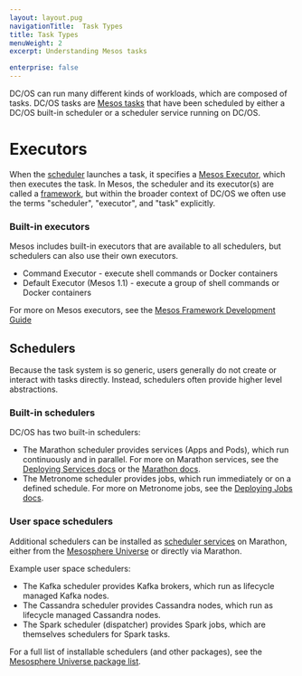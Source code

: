 ```yaml
---
layout: layout.pug
navigationTitle:  Task Types
title: Task Types
menuWeight: 2
excerpt: Understanding Mesos tasks

enterprise: false
---
```


DC/OS can run many different kinds of workloads, which are composed of tasks. DC/OS tasks are [Mesos tasks](/1.11/overview/concepts/#mesos-task) that have been scheduled by either a DC/OS built-in scheduler or a scheduler service running on DC/OS.

# Executors

When the [scheduler](/1.11/overview/concepts/#dcos-scheduler) launches a task, it specifies a [Mesos Executor](/1.11/overview/concepts/#mesos-executor), which then executes the task. In Mesos, the scheduler and its executor(s) are called a [framework](/1.11/overview/concepts/#mesos-framework), but within the broader context of DC/OS we often use the terms "scheduler", "executor", and "task" explicitly.

### Built-in executors

Mesos includes built-in executors that are available to all schedulers, but schedulers can also use their own executors.

- Command Executor - execute shell commands or Docker containers
- Default Executor (Mesos 1.1) - execute a group of shell commands or Docker containers

For more on Mesos executors, see the [Mesos Framework Development Guide](https://mesos.apache.org/documentation/latest/app-framework-development-guide/)

## Schedulers

Because the task system is so generic, users generally do not create or interact with tasks directly. Instead, schedulers often provide higher level abstractions.

### Built-in schedulers

DC/OS has two built-in schedulers:

- The Marathon scheduler provides services (Apps and Pods), which run continuously and in parallel. For more on Marathon services, see the [Deploying Services docs](/1.11/deploying-services/) or the [Marathon docs](https://mesosphere.github.io/marathon/docs/).
- The Metronome scheduler provides jobs, which run immediately or on a defined schedule. For more on Metronome jobs, see the [Deploying Jobs docs](/1.11/deploying-jobs/).

### User space schedulers

Additional schedulers can be installed as [scheduler services](/1.11/overview/concepts/#dcos-scheduler-service) on Marathon, either from the [Mesosphere Universe](/1.11/overview/concepts/#mesosphere-universe) or directly via Marathon.

Example user space schedulers:

- The Kafka scheduler provides Kafka brokers, which run as lifecycle managed Kafka nodes.
- The Cassandra scheduler provides Cassandra nodes, which run as lifecycle managed Cassandra nodes.
- The Spark scheduler (dispatcher) provides Spark jobs, which are themselves schedulers for Spark tasks.

For a full list of installable schedulers (and other packages), see the [Mesosphere Universe package list](https://universe.dcos.io/#/).
